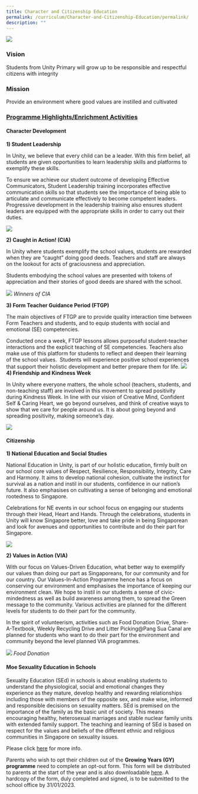 ```yaml
---
title: Character and Citizenship Education
permalink: /curriculum/Character-and-Citizenship-Education/permalink/
description: ""
---
```

![](/images/Curriculum/2023/CCE/CCE%20Banner.jpg)
### **Vision**
Students from Unity Primary will grow up to be responsible and respectful citizens with integrity

### **Mission**
Provide an environment where good values are instilled and cultivated

### **<u>Programme Highlights/Enrichment Activities</u>**

#### **Character Development**

**1) Student Leadership**

In Unity, we believe that every child can be a leader. With this firm belief, all students are given opportunities to learn leadership skills and platforms to exemplify these skills.

To ensure we achieve our student outcome of developing Effective Communicators, Student Leadership training incorporates effective communication skills so that students see the importance of being able to articulate and communicate effectively to become competent leaders. Progressive development in the leadership training also ensures student leaders are equipped with the appropriate skills in order to carry out their duties.

![](/images/Curriculum/2023/CCE/CCE%20Student%20Leaders.jpg)

**2) Caught in Action! (CIA)**

In Unity where students exemplify the school values, students are rewarded when they are “caught” doing good deeds. Teachers and staff are always on the lookout for acts of graciousness and appreciation.

Students embodying the school values are presented with tokens of appreciation and their stories of good deeds are shared with the school.

![](/images/CCE_CIA.jpeg)
*Winners of CIA*

**3) Form Teacher Guidance Period (FTGP)**

The main objectives of FTGP are to provide quality interaction time between Form Teachers and students, and to equip students with social and emotional (SE) competencies.

Conducted once a week, FTGP lessons allows purposeful student-teacher interactions and the explicit teaching of SE competencies. Teachers also make use of this platform for students to reflect and deepen their learning of the school values.  Students will experience positive school experiences that support their holistic development and better prepare them for life.
![](/images/Curriculum/2023/CCE/CCE%20Reflection.jpg)
**4) Friendship and Kindness Week**

In Unity where everyone matters, the whole school (teachers, students, and non-teaching staff) are involved in this movement to spread positivity during Kindness Week. In line with our vision of Creative Mind, Confident Self & Caring Heart, we go beyond ourselves, and think of creative ways to show that we care for people around us. It is about going beyond and spreading positivity, making someone’s day.

![](/images/CCE_Friendship.jpeg)

#### **Citizenship**

**1) National Education and Social Studies**

National Education in Unity, is part of our holistic education, firmly built on our school core values of Respect, Resilience, Responsibility, Integrity, Care and Harmony. It aims to develop national cohesion, cultivate the instinct for survival as a nation and instil in our students, confidence in our nation’s future. It also emphasises on cultivating a sense of belonging and emotional rootedness to Singapore.

Celebrations for NE events in our school focus on engaging our students through their Head, Heart and Hands. Through the celebrations, students in Unity will know Singapore better, love and take pride in being Singaporean and look for avenues and opportunities to contribute and do their part for Singapore.

![](/images/Curriculum/2023/CCE/CCE%20National%20Day.jpg)

**2) Values in Action (VIA)**

With our focus on Values-Driven Education, what better way to exemplify our values than doing our part as Singaporeans, for our community and for our country. Our Values-In-Action Programme hence has a focus on conserving our environment and emphasises the importance of keeping our environment clean. We hope to instil in our students a sense of civic-mindedness as well as build awareness among them, to spread the Green message to the community. Various activities are planned for the different levels for students to do their part for the community.

In the spirit of volunteerism, activities such as Food Donation Drive, Share-A-Textbook, Weekly Recycling Drive and Litter Picking@Pang Sua Canal are planned for students who want to do their part for the environment and community beyond the level planned VIA programmes.

![](/images/Curriculum/2023/CCE/CCE%20Food%20Donation.png)
*Food Donation*
#### **Moe Sexuality Education in Schools**

Sexuality Education (SEd) in schools is about enabling students to understand the physiological, social and emotional changes they experience as they mature, develop healthy and rewarding relationships including those with members of the opposite sex, and make wise, informed and responsible decisions on sexuality matters. SEd is premised on the importance of the family as the basic unit of society. This means encouraging healthy, heterosexual marriages and stable nuclear family units with extended family support. The teaching and learning of SEd is based on respect for the values and beliefs of the different ethnic and religious communities in Singapore on sexuality issues.

Please click [here](/Sexuality-Education/permalink/) for more info.

Parents who wish to opt their children out of the **Growing Years (GY) programme** need to complete an opt-out form. This form will be distributed to parents at the start of the year and is also downloadable [here](/files/Curriculum/CCE/2023/Annex%20A-SEd.pdf). A hardcopy of the form, duly completed and signed, is to be submitted to the school office by 31/01/2023.